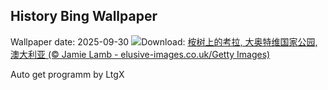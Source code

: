 ## History Bing Wallpaper
Wallpaper date: 2025-09-30
![](https://www.bing.com/th?id=OHR.EucalyptusKoala_ZH-CN6942451940_UHD.jpg&w=1000)Download: [桉树上的考拉, 大奥特维国家公园, 澳大利亚 (© Jamie Lamb - elusive-images.co.uk/Getty Images)](https://www.bing.com/th?id=OHR.EucalyptusKoala_ZH-CN6942451940_UHD.jpg)

Auto get programm by LtgX
